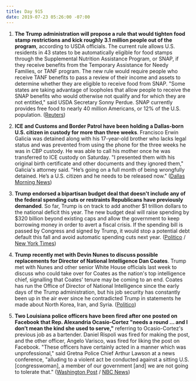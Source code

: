 ```yaml
---
title: Day 915
date: 2019-07-23 05:26:00 -07:00
---
```


1. **The Trump administration will propose a rule that would tighten food stamp restrictions and kick roughly 3.1 million people out of the program**, according to USDA officials. The current rule allows U.S. residents in 43 states to be automatically eligible for food stamps through the Supplemental Nutrition Assistance Program, or SNAP, if they receive benefits from the Temporary Assistance for Needy Families, or TANF program. The new rule would require people who receive TANF benefits to pass a review of their income and assets to determine whether they are eligible to receive food from SNAP. "Some states are taking advantage of loopholes that allow people to receive the SNAP benefits who would otherwise not qualify and for which they are not entitled," said USDA Secretary Sonny Perdue. SNAP currently provides free food to nearly 40 million Americans, or 12% of the U.S. population. ([Reuters](https://www.reuters.com/article/us-usa-trump-foodstamps-idUSKCN1UI0AH))

2. **ICE and Customs and Border Patrol have been holding a Dallas-born U.S. citizen in custody for more than three weeks**. Francisco Erwin Galicia was detained along with his 17-year-old brother who lacks legal status and was prevented from using the phone for the three weeks he was in CBP custody. He was able to call his mother once he was transferred to ICE custody on Saturday. "I presented them with his original birth certificate and other documents and they ignored them," Galicia's attorney said. "He’s going on a full month of being wrongfully detained. He’s a U.S. citizen and he needs to be released now." ([Dallas Morning News](https://www.dallasnews.com/news/immigration/2019/07/22/dallas-born-citizen-picked-border-patrol-detained-three-weeks))

3. **Trump endorsed a bipartisan budget deal that doesn't include any of the federal spending cuts or restraints Republicans have previously demanded**. So far, Trump is on track to add another $1 trillion dollars to the national deficit this year. The new budget deal will raise spending by $320 billion beyond existing caps and allow the government to keep borrowing money in order to avert a fiscal crisis. If the spending bill is passed by Congress and signed by Trump, it would stop a potential debt default this fall and avoid automatic spending cuts next year. ([Politico](https://www.politico.com/story/2019/07/22/deficit-don-budget-red-ink-trump-1426696) / [New York Times](https://www.nytimes.com/2019/07/22/us/politics/budget-deal.html))

4. **Trump recently met with Devin Nunes to discuss possible replacements for Director of National Intelligence Dan Coates**. Trump met with Nunes and other senior White House officials last week to discuss who could take over for Coates as the nation's top intelligence chief, signalling that Coates' tenure may be coming to an end. Coates has run the Office of Director of National Intelligence since the early days of the Trump administration, but his job security has constantly been up in the air ever since he contradicted Trump in statements he made about North Korea, Iran, and Syria. ([Politico](https://www.politico.com/story/2019/07/22/trump-nunes-intelligence-chiefs-1426698))

5. **Two Louisiana police officers have been fired after one posted on Facebook that Rep. Alexandria Ocasio-Cortez "needs a round ... and I don’t mean the kind she used to serve,"** referring to Ocasio-Cortez's previous job as a bartender. Daniel Rispoli was fired for making the post, and the other officer, Angelo Varisco, was fired for liking the post on Facebook. "These officers have certainly acted in a manner which was unprofessional," said Gretna Police Chief Arthur Lawson at a news conference, "alluding to a violent act be conducted against a sitting U.S. \[congresswoman\], a member of our government \[and\] we are not going to tolerate that." ([Washington Post](https://www.washingtonpost.com/politics/2019/07/22/officer-suggests-ocasio-cortez-should-be-shot-after-he-read-fake-news-facebook/?utm_term=.63636ef2c6fa) / [NBC News](https://www.nbcnews.com/politics/congress/louisiana-police-officer-suggests-facebook-aoc-be-shot-n1032281))